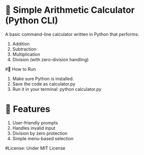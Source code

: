 # 🧮 Simple Arithmetic Calculator (Python CLI)
A basic command-line calculator written in Python that performs:
1. Addition
2. Subtraction
3. Multiplication
4. Division (with zero-division handling)


#🚀 How to Run
1. Make sure Python is installed.
2. Save the code as calculator.py
3. Run it in your terminal:
   python calculator.py


# 📌 Features
1. User-friendly prompts
2. Handles invalid input
3. Division by zero protection
4. Simple menu-based selection


#License: 
Under MIT License
